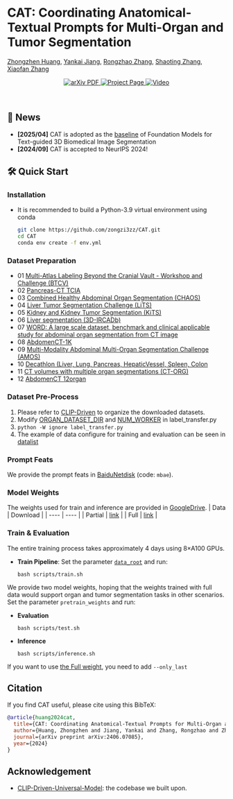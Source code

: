 # CAT: Coordinating Anatomical-Textual Prompts for Multi-Organ and Tumor Segmentation
 [Zhongzhen Huang](https://scholar.google.com/citations?user=LrZdFHgAAAAJ), [Yankai Jiang](https://scholar.google.com/citations?user=oQKcL_oAAAAJ), [Rongzhao Zhang](https://scholar.google.com/citations?user=NMp31uMAAAAJ), [Shaoting Zhang](https://scholar.google.com/citations?user=oiBMWK4AAAAJ), [Xiaofan Zhang](https://scholar.google.com/citations?user=30e95fEAAAAJ)

  <p align="center">
    <a href='https://arxiv.org/abs/2406.07085'>
      <img src='https://img.shields.io/badge/Paper-PDF-green?style=flat&logo=arXiv&logoColor=green' alt='arXiv PDF'>
    </a>
    <a href='https://github.com/zongzi3zz/CAT/'>
      <img src='https://img.shields.io/badge/Project-Page-blue?style=flat&logo=webpack' alt='Project Page'>
    </a>
    <a href='https://youtu.be/pLiBnWpk5iY'>
      <img src='https://img.shields.io/badge/Video-YouTube-red?style=flat&logo=YouTube' alt='Video'>
    </a>
  </p>
<br />

## 🎉 News
- **\[2025/04\]** CAT is adopted as the [baseline](https://github.com/zongzi3zz/CAT_SegFM3DText_Challenge/tree/main) of Foundation Models for Text-guided 3D Biomedical Image Segmentation
- **\[2024/09\]** CAT is accepted to NeurIPS 2024!

## 🛠️ Quick Start

### Installation

- It is recommended to build a Python-3.9 virtual environment using conda

  ```bash
  git clone https://github.com/zongzi3zz/CAT.git
  cd CAT
  conda env create -f env.yml

### Dataset Preparation
- 01 [Multi-Atlas Labeling Beyond the Cranial Vault - Workshop and Challenge (BTCV)](https://www.synapse.org/#!Synapse:syn3193805/wiki/217789)
- 02 [Pancreas-CT TCIA](https://wiki.cancerimagingarchive.net/display/Public/Pancreas-CT)
- 03 [Combined Healthy Abdominal Organ Segmentation (CHAOS)](https://chaos.grand-challenge.org/Combined_Healthy_Abdominal_Organ_Segmentation/)
- 04 [Liver Tumor Segmentation Challenge (LiTS)](https://competitions.codalab.org/competitions/17094#learn_the_details)
- 05 [Kidney and Kidney Tumor Segmentation (KiTS)](https://kits21.kits-challenge.org/participate#download-block)
- 06 [Liver segmentation (3D-IRCADb)](https://www.ircad.fr/research/data-sets/liver-segmentation-3d-ircadb-01/)
- 07 [WORD: A large scale dataset, benchmark and clinical applicable study for abdominal organ segmentation from CT image](https://github.com/HiLab-git/WORD)
- 08 [AbdomenCT-1K](https://github.com/JunMa11/AbdomenCT-1K)
- 09 [Multi-Modality Abdominal Multi-Organ Segmentation Challenge (AMOS)](https://amos22.grand-challenge.org)
- 10 [Decathlon (Liver, Lung, Pancreas, HepaticVessel, Spleen, Colon](https://drive.google.com/drive/folders/1HqEgzS8BV2c7xYNrZdEAnrHk7osJJ--2)
- 11 [CT volumes with multiple organ segmentations (CT-ORG)](https://wiki.cancerimagingarchive.net/pages/viewpage.action?pageId=61080890)
- 12 [AbdomenCT 12organ](https://zenodo.org/records/7860267)
### Dataset Pre-Process
1. Please refer to [CLIP-Driven](https://github.com/ljwztc/CLIP-Driven-Universal-Model) to organize the downloaded datasets.
2. Modify [ORGAN_DATASET_DIR](https://github.com/zongzi3zz/CAT/blob/2146b2e972d0570956c52317a75c823891a4df2c/label_transfer.py#L51) and [NUM_WORKER](https://github.com/zongzi3zz/CAT/blob/2146b2e972d0570956c52317a75c823891a4df2c/label_transfer.py#L53) in label_transfer.py  
3. `python -W ignore label_transfer.py`
4. The example of data configure for training and evaluation can be seen in [datalist](https://github.com/zongzi3zz/CAT/tree/main/datalist)
### Prompt Feats
We provide the prompt feats in [BaiduNetdisk](https://pan.baidu.com/s/1JoR-esWoRrFrxsSpacq7bw?pwd=mbae) (code: `mbae`).
### Model Weights
The weights used for train and inference are provided in [GoogleDrive](https://drive.google.com/drive/folders/1fpFyF4F4HrpwKNpPDeH7nXrjo89LC0CG?usp=drive_link).
| Data | Download |
|  ----   |  ----  |
| Partial  | [link](https://drive.google.com/file/d/1wx9lIRfMnktkP0AcCbaBEDaiQgqafk9l/view?usp=drive_link) |
| Full | [link](https://drive.google.com/file/d/12aSwZduf-aS1GQ9Sn3St0Zwn_sIHwxhE/view?usp=drive_link) |

### Train & Evaluation
The entire training process takes approximately 4 days using 8×A100 GPUs.
- **Train Pipeline**: 
  Set the parameter [`data_root`](https://github.com/zongzi3zz/CAT/blob/7fe7477b773ca1d83e6f47ff8a7aa90b6a392dec/train_CAT.py#L236) and run:
  ```shell
  bash scripts/train.sh
  ```
We provide two model weights, hoping that the weights trained with full data would support organ and tumor segmentation tasks in other scenarios. 
Set the parameter `pretrain_weights` and run:
- **Evaluation**
  ```shell
  bash scripts/test.sh
  ```
- **Inference**
  ```shell
  bash scripts/inference.sh
  ```
If you want to use [the Full weight](https://drive.google.com/file/d/12aSwZduf-aS1GQ9Sn3St0Zwn_sIHwxhE/view?usp=drive_link), you need to add `--only_last`

## Citation
If you find CAT useful, please cite using this BibTeX:
```bibtex
@article{huang2024cat,
  title={CAT: Coordinating Anatomical-Textual Prompts for Multi-Organ and Tumor Segmentation},
  author={Huang, Zhongzhen and Jiang, Yankai and Zhang, Rongzhao and Zhang, Shaoting and Zhang, Xiaofan},
  journal={arXiv preprint arXiv:2406.07085},
  year={2024}
}
```
## Acknowledgement
- [CLIP-Driven-Universal-Model](https://github.com/ljwztc/CLIP-Driven-Universal-Model): the codebase we built upon.
